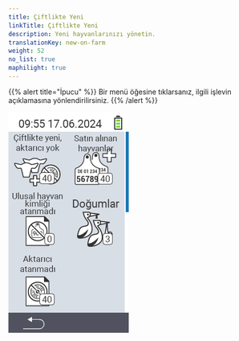 ```yaml
---
title: Çiftlikte Yeni
linkTitle: Çiftlikte Yeni
description: Yeni hayvanlarınızı yönetin.
translationKey: new-on-farm
weight: 52
no_list: true
maphilight: true
---
```

{{% alert title="İpucu" %}}
Bir menü öğesine tıklarsanız, ilgili işlevin açıklamasına yönlendirilirsiniz.
{{% /alert %}}

<img src="images/newonfarm.png" alt="VitalControl Çiftlikte Yeni" title="Çiftlikte Yeni" usemap="#workmap" class="maphilight" />

<map name="workmap">
  <area shape="rect" coords="3,40,116,160" alt="Çiftlikte yeni, transponder yok" title="Burada transponderi olmayan yeni hayvanlara bir transponder atarsınız&#10;Fare tıklaması: belgeleri aç" href="/tr/docs/new-on-farm/new-no-transponder/">
  <area shape="rect" coords="3,160,116,280" alt="Ulusal hayvan kimliği atanmadı" title="Burada henüz ulusal hayvan kimliği atanmamış tüm hayvanları görebilir ve ulusal hayvan kimliği atayabilirsiniz&#10;Fare tıklaması: belgeleri aç" href="/tr/docs/new-on-farm/no-national-animal-id-assigned/">
  <area shape="rect" coords="3,280,116,399" alt="Transponder atanmadı" title="Burada henüz transponder atanmamış tüm hayvanları görebilir ve onlara bir transponder atayabilirsiniz&#10;Fare tıklaması: belgeleri aç" href="/tr/docs/new-on-farm/no-transponder-assigned/">

  <area shape="rect" coords="116,40,230,160" alt="Satın alınan hayvanlar" title="Burada mevcut satın alımlarınızı görebilir ve verileri dışa aktarabilirsiniz&#10;Fare tıklaması: belgeleri aç" href="/tr/docs/new-on-farm/purchased-animals/">
  <area shape="rect" coords="116,160,230,280" alt="Doğumlar" title="Burada doğumlarınızı görebilir ve bir dışa aktarma dosyası oluşturabilirsiniz&#10;Fare tıklaması: belgeleri aç" href="/tr/docs/new-on-farm/births/">
  <area shape="rect" coords="1,401,100,439" alt="Geri" title="Bir seviye geri git&#10;Fare tıklaması: belgeleri aç" href="/tr/docs/menu/mainmenu/">
</map>
